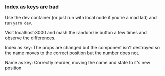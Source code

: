 ### Index as keys are bad

Use the dev container (or just run with local node if you're a mad lad) and run `yarn dev`.

Visit localhost:3000 and mash the randomzie button a few times and observe the differences.

Index as key: The props are changed but the component isn't destroyed so the name moves to the correct position but the number does not.

Name as key: Correctly reorder, moving the name and state to it's new position